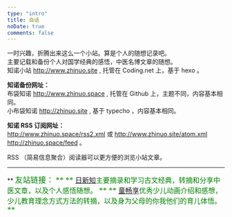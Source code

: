 ```yaml
---
type: "intro"
title: 自话
noDate: true
comments: false
---
```

  
一时兴趣，折腾出来这么一个小站。算是个人的随想记录吧。  
主要记载和备份个人对国学经典的感悟，中医名博文章的随想。  
知诺小站 http://www.zhinuo.site , 托管在 Coding.net 上，基于 hexo 。  

**知诺备份网址：**  
布袋知诺 <a href="http://www.zhinuo.space" target="_blank" rel="external">http://www.zhinuo.space</a> , 托管在 Github 上，主题不同，内容基本相同。  
小布袋知诺 <a href="http://zhinuo.site" target="_blank" rel="external">http://zhinuo.site</a> , 基于 typecho ，内容基本相同。

**知诺 RSS 订阅网址：**  
http://www.zhinuo.space/rss2.xml 或 
http://www.zhinuo.site/atom.xml 
http://zhinuo.space/feed 。  
  
RSS （简易信息聚合）阅读器可以更方便的浏览小站文章。  

---------------------------------------

** <font color=green face=微软雅黑 size=4>友站链接：<font> **
** <font color=green face=微软雅黑 size=3.5><a href="http://www.rixin.site" target="_blank" rel="external">日新知</a>主要摘录和学习古文经典，转摘和分享中医文章，以及个人感悟随想。</font> **
** <font color=green face=微软雅黑 size=3.5><a href="http://www.daheng3.top" target="_blank" rel="external">童畅享</a>优秀少儿动画介绍和感想，少儿教育理念方式方法的转摘，以及身为父母的你我他们的育儿体悟。</font> **